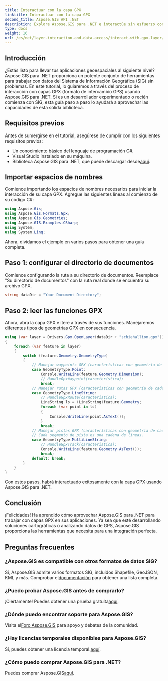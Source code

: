 ```yaml
---
title: Interactuar con la capa GPX
linktitle: Interactuar con la capa GPX
second_title: Aspose.GIS API .NET
description: Explore Aspose.GIS para .NET e interactúe sin esfuerzo con capas GPX. Descargue la biblioteca, pruebe la versión de prueba gratuita y mejore sus aplicaciones geoespaciales.
type: docs
weight: 16
url: /es/net/layer-interaction-and-data-access/interact-with-gpx-layer/
---
```

## Introducción
¿Estás listo para llevar tus aplicaciones geoespaciales al siguiente nivel? Aspose.GIS para .NET proporciona un potente conjunto de herramientas para trabajar con datos del Sistema de Información Geográfica (SIG) sin problemas. En este tutorial, lo guiaremos a través del proceso de interacción con capas GPX (formato de intercambio GPS) usando Aspose.GIS para .NET. Si es un desarrollador experimentado o recién comienza con SIG, esta guía paso a paso lo ayudará a aprovechar las capacidades de esta sólida biblioteca.
## Requisitos previos
Antes de sumergirse en el tutorial, asegúrese de cumplir con los siguientes requisitos previos:
- Un conocimiento básico del lenguaje de programación C#.
- Visual Studio instalado en su máquina.
-  Biblioteca Aspose.GIS para .NET, que puede descargar desde[aquí](https://releases.aspose.com/gis/net/).
## Importar espacios de nombres
Comience importando los espacios de nombres necesarios para iniciar la interacción de su capa GPX. Agregue las siguientes líneas al comienzo de su código C#:
```csharp
using Aspose.Gis;
using Aspose.Gis.Formats.Gpx;
using Aspose.Gis.Geometries;
using Aspose.GIS.Examples.CSharp;
using System;
using System.Linq;
```
Ahora, dividamos el ejemplo en varios pasos para obtener una guía completa.
## Paso 1: configurar el directorio de documentos
Comience configurando la ruta a su directorio de documentos. Reemplace "Su directorio de documentos" con la ruta real donde se encuentra su archivo GPX.
```csharp
string dataDir = "Your Document Directory";
```
## Paso 2: leer las funciones GPX
Ahora, abra la capa GPX e itere a través de sus funciones. Manejaremos diferentes tipos de geometrías GPX en consecuencia.
```csharp
using (var layer = Drivers.Gpx.OpenLayer(dataDir + "schiehallion.gpx"))
{
    foreach (var feature in layer)
    {
        switch (feature.Geometry.GeometryType)
        {
            // Manejar waypoints GPX (características con geometría de puntos).
            case GeometryType.Point:
                Console.WriteLine(feature.Geometry.Dimension);
                // HandleGpxWaypoint(característica);
                break;
            // Manejar rutas GPX (características con geometría de cadena de líneas).
            case GeometryType.LineString:
                // HandleGpxRoute(característica);
                LineString ls = (LineString)feature.Geometry;
                foreach (var point in ls)
                {
                    Console.WriteLine(point.AsText());
                }
                break;
            // Manejar pistas GPX (características con geometría de cadena multilínea).
            // Cada segmento de pista es una cadena de líneas.
            case GeometryType.MultiLineString:
                // HandleGpxTrack(característica);
                Console.WriteLine(feature.Geometry.AsText());
                break;
            default: break;
        }
    }
}
```
Con estos pasos, habrá interactuado exitosamente con la capa GPX usando Aspose.GIS para .NET.
## Conclusión
¡Felicidades! Ha aprendido cómo aprovechar Aspose.GIS para .NET para trabajar con capas GPX en sus aplicaciones. Ya sea que esté desarrollando soluciones cartográficas o analizando datos de GPS, Aspose.GIS proporciona las herramientas que necesita para una integración perfecta.
## Preguntas frecuentes
### ¿Aspose.GIS es compatible con otros formatos de datos SIG?
 Sí, Aspose.GIS admite varios formatos SIG, incluidos Shapefile, GeoJSON, KML y más. Comprobar el[documentación](https://reference.aspose.com/gis/net/) para obtener una lista completa.
### ¿Puedo probar Aspose.GIS antes de comprarlo?
 ¡Ciertamente! Puedes obtener una prueba gratuita[aquí](https://releases.aspose.com/).
### ¿Dónde puedo encontrar soporte para Aspose.GIS?
 Visita el[Foro Aspose.GIS](https://forum.aspose.com/c/gis/33) para apoyo y debates de la comunidad.
### ¿Hay licencias temporales disponibles para Aspose.GIS?
 Sí, puedes obtener una licencia temporal.[aquí](https://purchase.aspose.com/temporary-license/).
### ¿Cómo puedo comprar Aspose.GIS para .NET?
 Puedes comprar Aspose.GIS[aquí](https://purchase.aspose.com/buy).
